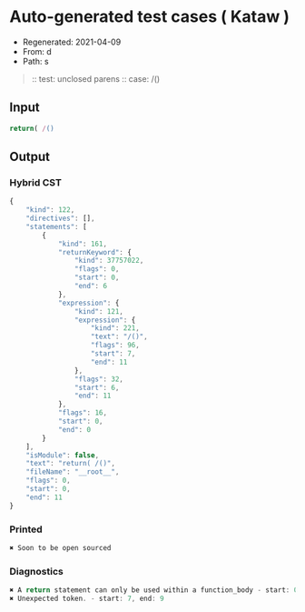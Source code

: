 # Auto-generated test cases ( Kataw )
- Regenerated: 2021-04-09
- From: d
- Path: s
> :: test: unclosed parens
> :: case: /()
## Input

`````js
return( /()
`````

## Output

### Hybrid CST

```javascript
{
    "kind": 122,
    "directives": [],
    "statements": [
        {
            "kind": 161,
            "returnKeyword": {
                "kind": 37757022,
                "flags": 0,
                "start": 0,
                "end": 6
            },
            "expression": {
                "kind": 121,
                "expression": {
                    "kind": 221,
                    "text": "/()",
                    "flags": 96,
                    "start": 7,
                    "end": 11
                },
                "flags": 32,
                "start": 6,
                "end": 11
            },
            "flags": 16,
            "start": 0,
            "end": 0
        }
    ],
    "isModule": false,
    "text": "return( /()",
    "fileName": "__root__",
    "flags": 0,
    "start": 0,
    "end": 11
}
```

### Printed

```javascript
✖ Soon to be open sourced
```

### Diagnostics

```javascript
✖ A return statement can only be used within a function_body - start: 0, end: 6
✖ Unexpected token. - start: 7, end: 9

```

